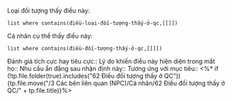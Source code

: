 Loại đối tượng thấy điều này:
```dataview
list where contains(điều-loại-đối-tượng-thấy-ở-qc,[[]])
```
Cá nhân cụ thể thấy điều này:
```dataview
list where contains(điều-đối-tượng-thấy-ở-qc,[[]])
```

Đánh giá tích cực hay tiêu cực::
Lý do khiến điều này hiện diện trong mắt họ:: 
Nhu cầu ẩn đằng sau nhận định này::
Tương ứng với mục tiêu:: 
<%* if (!tp.file.folder(true).includes("62 Điều đối tượng thấy ở QC")) {tp.file.move("/3 Các bên liên quan (NPC)/Cá nhân/62 Điều đối tượng thấy ở QC/" + tp.file.title)}%>